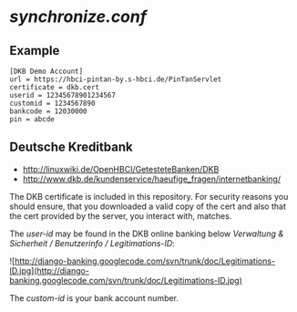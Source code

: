 # _synchronize.conf_ #

## Example ##
```
[DKB Demo Account]
url = https://hbci-pintan-by.s-hbci.de/PinTanServlet
certificate = dkb.cert
userid = 12345678901234567
customid = 1234567890
bankcode = 12030000
pin = abcde
```

## Deutsche Kreditbank ##

  * http://linuxwiki.de/OpenHBCI/GetesteteBanken/DKB
  * http://www.dkb.de/kundenservice/haeufige_fragen/internetbanking/

The DKB certificate is included in this repository. For security reasons you should ensure, that you downloaded a valid copy of the cert and also that the cert provided by the server, you interact with, matches.

The _user-id_ may be found in the DKB online banking below _Verwaltung & Sicherheit / Benutzerinfo / Legitimations-ID_:

![http://django-banking.googlecode.com/svn/trunk/doc/Legitimations-ID.jpg](http://django-banking.googlecode.com/svn/trunk/doc/Legitimations-ID.jpg)


The _custom-id_ is your bank account number.
